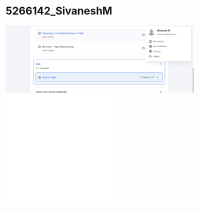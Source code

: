 # 5266142_SivaneshM
![](SDLC/certificate.PNG)
![](GIT/codesignal_git.pdf)
![](GIT/simplilearn_git.pdf)